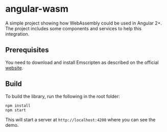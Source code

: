 # angular-wasm
A simple project showing how WebAssembly could be used in Angular 2+. The project includes some components and services to help this integration.

## Prerequisites

You need to download and install Emscripten as described on the official [website](http://kripken.github.io/emscripten-site/docs/getting_started/downloads.html).

## Build

To build the library, run the following in the root folder:
```
npm install
npm start
```

This will start a server at `http://localhost:4200` where you can see the demo.